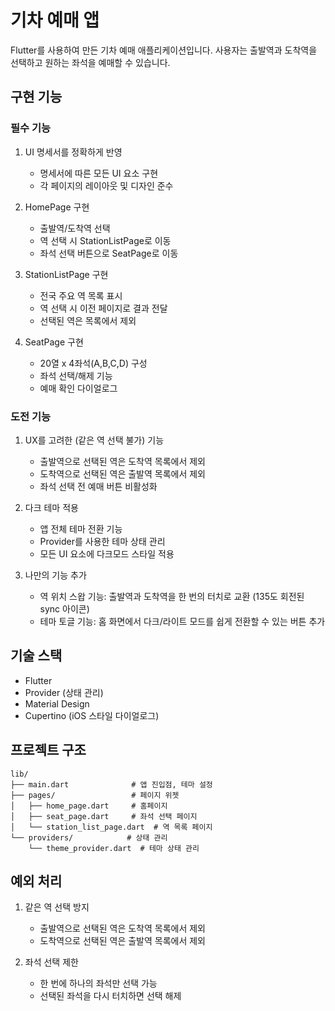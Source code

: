 # 기차 예매 앱

Flutter를 사용하여 만든 기차 예매 애플리케이션입니다. 사용자는 출발역과 도착역을 선택하고 원하는 좌석을 예매할 수 있습니다.

## 구현 기능

### 필수 기능

1. UI 명세서를 정확하게 반영

   - 명세서에 따른 모든 UI 요소 구현
   - 각 페이지의 레이아웃 및 디자인 준수

2. HomePage 구현

   - 출발역/도착역 선택
   - 역 선택 시 StationListPage로 이동
   - 좌석 선택 버튼으로 SeatPage로 이동

3. StationListPage 구현

   - 전국 주요 역 목록 표시
   - 역 선택 시 이전 페이지로 결과 전달
   - 선택된 역은 목록에서 제외

4. SeatPage 구현
   - 20열 x 4좌석(A,B,C,D) 구성
   - 좌석 선택/해제 기능
   - 예매 확인 다이얼로그

### 도전 기능

1. UX를 고려한 (같은 역 선택 불가) 기능

   - 출발역으로 선택된 역은 도착역 목록에서 제외
   - 도착역으로 선택된 역은 출발역 목록에서 제외
   - 좌석 선택 전 예매 버튼 비활성화

2. 다크 테마 적용

   - 앱 전체 테마 전환 기능
   - Provider를 사용한 테마 상태 관리
   - 모든 UI 요소에 다크모드 스타일 적용

3. 나만의 기능 추가
   - 역 위치 스왑 기능: 출발역과 도착역을 한 번의 터치로 교환 (135도 회전된 sync 아이콘)
   - 테마 토글 기능: 홈 화면에서 다크/라이트 모드를 쉽게 전환할 수 있는 버튼 추가

## 기술 스택

- Flutter
- Provider (상태 관리)
- Material Design
- Cupertino (iOS 스타일 다이얼로그)

## 프로젝트 구조

```
lib/
├── main.dart              # 앱 진입점, 테마 설정
├── pages/                 # 페이지 위젯
│   ├── home_page.dart     # 홈페이지
│   ├── seat_page.dart     # 좌석 선택 페이지
│   └── station_list_page.dart  # 역 목록 페이지
└── providers/            # 상태 관리
    └── theme_provider.dart  # 테마 상태 관리
```

## 예외 처리

1. 같은 역 선택 방지

   - 출발역으로 선택된 역은 도착역 목록에서 제외
   - 도착역으로 선택된 역은 출발역 목록에서 제외

2. 좌석 선택 제한
   - 한 번에 하나의 좌석만 선택 가능
   - 선택된 좌석을 다시 터치하면 선택 해제
